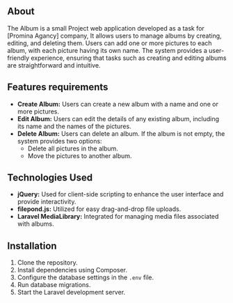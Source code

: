 ## About ## 
The Album is a small Project web application developed as a task for [Promina Agancy] company, It allows users to manage albums by creating, editing, and deleting them. Users can add one or more pictures to each album, with each picture having its own name. The system provides a user-friendly experience, ensuring that tasks such as creating and editing albums are straightforward and intuitive.
## Features requirements
- **Create Album:** Users can create a new album with a name and one or more pictures.
- **Edit Album:** Users can edit the details of any existing album, including its name and the names of the pictures.
- **Delete Album:** Users can delete an album. If the album is not empty, the system provides two options:
  - Delete all pictures in the album.
  - Move the pictures to another album.
## Technologies Used
- **jQuery:** Used for client-side scripting to enhance the user interface and provide interactivity.
- **filepond.js:** Utilized for easy drag-and-drop file uploads.
- **Laravel MediaLibrary:** Integrated for managing media files associated with albums.
## Installation
1. Clone the repository.
2. Install dependencies using Composer.
3. Configure the database settings in the `.env` file.
4. Run database migrations.
5. Start the Laravel development server.
